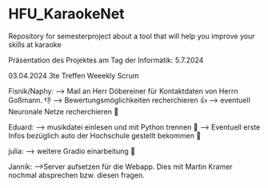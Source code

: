 # HFU_KaraokeNet
Repository for semesterproject about a tool that will help you improve your skills at karaoke

Präsentation des Projektes am Tag der Informatik: 5.7.2024

03.04.2024 3te Treffen Weeekly Scrum

Fisnik/Naphy: 
--> Mail an Herr Döbereiner für Kontaktdaten von Herrn Goßmann. 👎
--> Bewertungsmöglichkeiten recherchieren 👍
--> eventuell Neuronale Netze recherchieren 🛑

Eduard: 
--> musikdatei einlesen und mit Python trennen 🛑
--> Eventuell erste Infos bezüglich auto der Hochschule gestellt bekommen 🛑

julia:
--> weitere Gradio einarbeitung 🛑

Jannik:
-->Server aufsetzen für die Webapp. Dies mit Martin Kramer nochmal absprechen bzw. diesen fragen.
